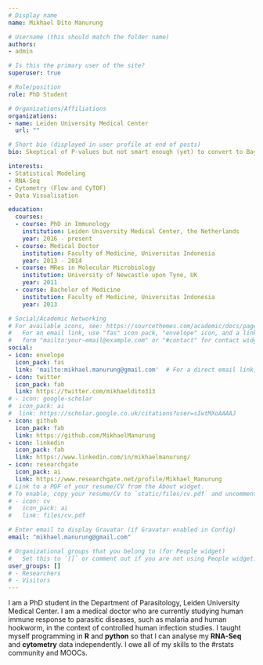 ```yaml
---
# Display name
name: Mikhael Dito Manurung 

# Username (this should match the folder name)
authors:
- admin

# Is this the primary user of the site?
superuser: true

# Role/position
role: PhD Student

# Organizations/Affiliations
organizations:
- name: Leiden University Medical Center
  url: ""

# Short bio (displayed in user profile at end of posts)
bio: Skeptical of P-values but not smart enough (yet) to convert to Bayes.

interests:
- Statistical Modeling
- RNA-Seq
- Cytometry (Flow and CyTOF)
- Data Visualisation

education:
  courses:
  - course: PhD in Immunology
    institution: Leiden University Medical Center, the Netherlands
    year: 2016 - present
  - course: Medical Doctor
    institution: Faculty of Medicine, Universitas Indonesia
    year: 2013 - 2014
  - course: MRes in Molecular Microbiology
    institution: University of Newcastle upon Tyne, UK
    year: 2011
  - course: Bachelor of Medicine
    institution: Faculty of Medicine, Universitas Indonesia
    year: 2013

# Social/Academic Networking
# For available icons, see: https://sourcethemes.com/academic/docs/page-builder/#icons
#   For an email link, use "fas" icon pack, "envelope" icon, and a link in the
#   form "mailto:your-email@example.com" or "#contact" for contact widget.
social:
- icon: envelope
  icon_pack: fas
  link: 'mailto:mikhael.manurung@gmail.com'  # For a direct email link, use "mailto:test@example.org".
- icon: twitter
  icon_pack: fab
  link: https://twitter.com/mikhaeldito313
# - icon: google-scholar
#  icon_pack: ai
#  link: https://scholar.google.co.uk/citations?user=sIwtMXoAAAAJ
- icon: github
  icon_pack: fab
  link: https://github.com/MikhaelManurung
- icon: linkedin
  icon_pack: fab
  link: https://www.linkedin.com/in/mikhaelmanurung/
- icon: researchgate
  icon_pack: ai
  link: https://www.researchgate.net/profile/Mikhael_Manurung
# Link to a PDF of your resume/CV from the About widget.
# To enable, copy your resume/CV to `static/files/cv.pdf` and uncomment the lines below.
# - icon: cv
#   icon_pack: ai
#   link: files/cv.pdf

# Enter email to display Gravatar (if Gravatar enabled in Config)
email: "mikhael.manurung@gmail.com"

# Organizational groups that you belong to (for People widget)
#   Set this to `[]` or comment out if you are not using People widget.
user_groups: []
# - Researchers
# - Visitors
---
```


I am a PhD student in the Department of Parasitology, Leiden University Medical Center. I am a medical doctor who are currently studying human immune response to parasitic diseases, such as malaria and human hookworm, in the context of controlled human infection studies. I taught myself programming in **R** and **python** so that I can analyse my **RNA-Seq** and **cytometry** data independently. I owe all of my skills to the #rstats community and MOOCs.
